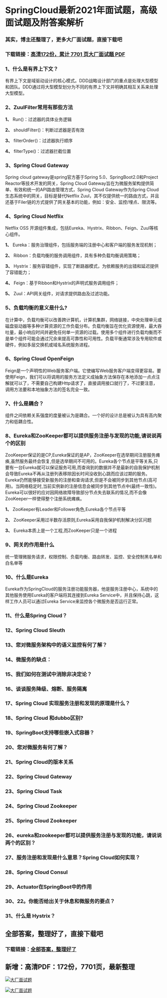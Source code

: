 # SpringCloud最新2021年面试题，高级面试题及附答案解析

### 其实，博主还整理了，更多大厂面试题，直接下载吧

### 下载链接：[高清172份，累计 7701 页大厂面试题  PDF](https://github.com/souyunku/DevBooks/blob/master/docs/index.md)



### 1、什么是有界上下文？

有界上下文是域驱动设计的核心模式。DDD战略设计部门的重点是处理大型模型和团队。DDD通过将大型模型划分为不同的有界上下文并明确其相互关系来处理大型模型。


### 2、ZuulFilter常用有那些方法

**1、** Run()：过滤器的具体业务逻辑

**2、** shouldFilter()：判断过滤器是否有效

**3、** filterOrder()：过滤器执行顺序

**4、** filterType()：过滤器拦截位置


### 3、Spring Cloud Gateway

Spring cloud gateway是spring官方基于Spring 5.0、SpringBoot2.0和Project Reactor等技术开发的网关，Spring Cloud Gateway旨在为微服务架构提供简单、有效和统一的API路由管理方式，Spring Cloud Gateway作为Spring Cloud生态系统中的网关，目标是替代Netflix Zuul，其不仅提供统一的路由方式，并且还基于Filer链的方式提供了网关基本的功能，例如：安全、监控/埋点、限流等。


### 4、Spring Cloud Netflix

Netflix OSS 开源组件集成，包括Eureka、Hystrix、Ribbon、Feign、Zuul等核心组件。

**1、** Eureka：服务治理组件，包括服务端的注册中心和客户端的服务发现机制；

**2、** Ribbon：负载均衡的服务调用组件，具有多种负载均衡调用策略；

**3、** Hystrix：服务容错组件，实现了断路器模式，为依赖服务的出错和延迟提供了容错能力；

**4、** Feign：基于Ribbon和Hystrix的声明式服务调用组件；

**5、** Zuul：API网关组件，对请求提供路由及过滤功能。


### 5、负载均衡的意义是什么?

在计算中，负载均衡可以改善跨计算机，计算机集群，网络链接，中央处理单元或磁盘驱动器等多种计算资源的工作负载分布。负载均衡旨在优化资源使用，最大吞吐量，最小响应时间并避免任何单一资源的过载。使用多个组件进行负载均衡而不是单个组件可能会通过冗余来提高可靠性和可用性。负载平衡通常涉及专用软件或硬件，例如多层交换机或域名系统服务进程。


### 6、Spring Cloud OpenFeign

Feign是一个声明性的Web服务客户端。它使编写Web服务客户端变得更容易。要使用Feign，我们可以将调用的服务方法定义成抽象方法保存在本地添加一点点注解就可以了，不需要自己构建Http请求了，直接调用接口就行了，不过要注意，调用方法要和本地抽象方法的签名完全一致。


### 7、什么是耦合？

组件之间依赖关系强度的度量被认为是耦合。一个好的设计总是被认为具有高内聚力和低耦合性。


### 8、Eureka和ZooKeeper都可以提供服务注册与发现的功能,请说说两个的区别

ZooKeeper保证的是CP,Eureka保证的是AP，ZooKeeper在选举期间注册服务瘫痪,虽然服务最终会恢复,但是选举期间不可用的。Eureka各个节点是平等关系,只要有一台Eureka就可以保证服务可用,而查询到的数据并不是最新的自我保护机制会导致Eureka不再从注册列表移除因长时间没收到心跳而应该过期的服务。Eureka仍然能够接受新服务的注册和查询请求,但是不会被同步到其他节点(高可用)。当网络稳定时,当前实例新的注册信息会被同步到其他节点中(最终一致性)。Eureka可以很好的应对因网络故障导致部分节点失去联系的情况,而不会像ZooKeeper一样使得整个注册系统瘫痪。

**1、** ZooKeeper有Leader和Follower角色,Eureka各个节点平等

**2、** ZooKeeper采用过半数存活原则,Eureka采用自我保护机制解决分区问题

**3、** Eureka本质上是一个工程,而ZooKeeper只是一个进程


### 9、网关的作用是什么

统一管理微服务请求，权限控制、负载均衡、路由转发、监控、安全控制黑名单和白名单等


### 10、什么是Eureka

Eureka作为SpringCloud的服务注册功能服务器，他是服务注册中心，系统中的其他服务使用Eureka的客户端将其连接到Eureka Service中，并且保持心跳，这样工作人员可以通过Eureka Service来监控各个微服务是否运行正常。


### 11、什么是Spring Cloud？
### 12、Spring Cloud Sleuth
### 13、您对微服务架构中的语义监控有何了解？
### 14、微服务的缺点：
### 15、我们如何在测试中消除非决定论？
### 16、谈谈服务降级、熔断、服务隔离
### 17、Spring Cloud 实现服务注册和发现的原理是什么？
### 18、Spring Cloud 和dubbo区别?
### 19、SpringBoot支持哪些嵌入式容器？
### 20、您对微服务有何了解？
### 21、Spring Cloud的版本关系
### 22、Spring Cloud Gateway
### 23、Spring Cloud Task
### 24、Spring Cloud Zookeeper
### 25、Spring Cloud Zookeeper
### 26、eureka和zookeeper都可以提供服务注册与发现的功能，请说说两个的区别？
### 27、服务注册和发现是什么意思？Spring Cloud如何实现？
### 28、Spring Cloud Consul
### 29、Actuator在SpringBoot中的作用
### 30、22。你能否给出关于休息和微服务的要点？
### 31、什么是 Hystrix？




## 全部答案，整理好了，直接下载吧

### 下载链接：[全部答案，整理好了](https://www.souyunku.com/wp-content/uploads/weixin/githup-weixin-2.png)




## 新增：高清PDF：172份，7701页，最新整理

[![大厂面试题](https://www.souyunku.com/wp-content/uploads/weixin/mst.png "架构师专栏")](https://www.souyunku.com/wp-content/uploads/weixin/githup-weixin.png "架构师专栏")

[![大厂面试题](https://www.souyunku.com/wp-content/uploads/weixin/githup-weixin.png "架构师专栏")](https://www.souyunku.com/wp-content/uploads/weixin/githup-weixin.png "架构师专栏")

